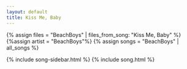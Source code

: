 ```yaml
---
layout: default
title: Kiss Me, Baby
---
```


{% assign files = "BeachBoys" | files_from_song: "Kiss Me, Baby" %}
{%assign artist = "BeachBoys"%}
{% assign songs = "BeachBoys" | all_songs %}

{% include song-sidebar.html %}
{% include song.html %}
